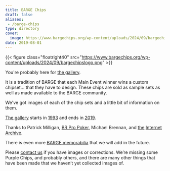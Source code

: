 ```yaml
---
title: BARGE Chips
draft: false
aliases: 
 - /barge-chips
type: directory
cover:
  image: https://www.bargechips.org/wp-content/uploads/2024/09/bargechipslogo.png
date: 2019-08-01
---
```


{{< figure class="floatright40"
    src="https://www.bargechips.org/wp-content/uploads/2024/09/bargechipslogo.png" >}}

You're probably here for [the gallery](gallery/).

It is a tradition of BARGE that each Main Event winner wins a custom
chipset... that they have to design.  These chips are sold as sample sets as well
as made available to the BARGE community.

We've got images of each of the chip sets and a little bit of information on
them.

[The gallery](gallery/) starts in [1993](gallery/1993/) and ends in [2019](gallery/2019/).

Thanks to Patrick Milligan, 
[BR Pro Poker](https://brpropoker.com/),
Michael Brennan,
and 
[the](https://web.archive.org/web/20120811021227/http://bargechips.acesquared.com/)
[Internet](https://web.archive.org/web/20120623142829/http://www.pokerart.com/)
[Archive](https://web.archive.org/web/20180902101041/https://bargechips.org/).

There is even more [BARGE memorabilia](../memorabilia//) that we will add in the future. 

Please [contact us](mailto:tim.showalter@gmail.com) if you have images or
corrections. We&#8217;re missing some Purple Chips, and probably others, and
there are many other things that have been made that we haven&#8217;t yet
collected images of.
